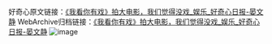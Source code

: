 好奇心原文链接：[《我看你有戏》拍大电影，我们觉得没戏_娱乐_好奇心日报-晏文静](https://www.qdaily.com/articles/9620.html)
WebArchive归档链接：[《我看你有戏》拍大电影，我们觉得没戏_娱乐_好奇心日报-晏文静](http://web.archive.org/web/20190623154638/https://www.qdaily.com/articles/9620.html)
![image](http://ww3.sinaimg.cn/large/007d5XDply1g3vfzlkg9cj30u02uw1kx)